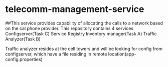 # telecomm-management-service
##This service provides capability of allocating the calls to a network based on the cal phone provider. 
This repository contains 4 services
Configserver(Task C)
Service Registry
Inventory manager(Task A)
Traffic Analyzer(Task B)

Traffic analyzer resides at the cell towers and will be looking for config from configserver, which have a file residing in remote location(app-config.properties)



